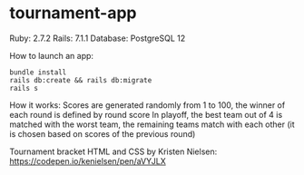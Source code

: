# tournament-app

Ruby: 2.7.2
Rails: 7.1.1
Database: PostgreSQL 12

How to launch an app:
```
bundle install
rails db:create && rails db:migrate
rails s
```

How it works:
Scores are generated randomly from 1 to 100, the winner of each round is defined by round score
In playoff, the best team out of 4 is matched with the worst team, the remaining teams match with each other (it is chosen based on scores of the previous round)

Tournament bracket HTML and CSS by Kristen Nielsen: https://codepen.io/kenielsen/pen/aVYJLX
